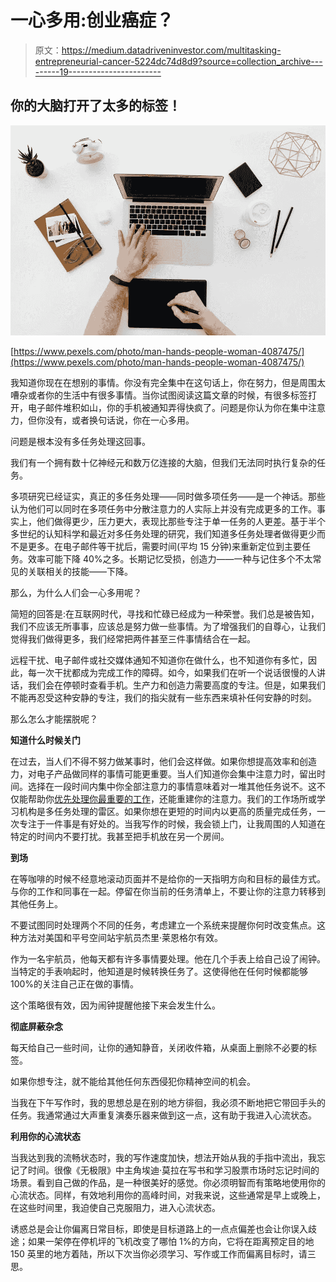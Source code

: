 # 一心多用:创业癌症？

> 原文：<https://medium.datadriveninvestor.com/multitasking-entrepreneurial-cancer-5224dc74d8d9?source=collection_archive---------19----------------------->

## 你的大脑打开了太多的标签！

![](img/0e7ebf21e2b1c582a052cd384c0d010f.png)

[https://www.pexels.com/photo/man-hands-people-woman-4087475/](https://www.pexels.com/photo/man-hands-people-woman-4087475/)

我知道你现在在想别的事情。你没有完全集中在这句话上，你在努力，但是周围太嘈杂或者你的生活中有很多事情。当你试图阅读这篇文章的时候，有很多标签打开，电子邮件堆积如山，你的手机被通知弄得快疯了。问题是你认为你在集中注意力，但你没有，或者换句话说，你在一心多用。

问题是根本没有多任务处理这回事。

我们有一个拥有数十亿神经元和数万亿连接的大脑，但我们无法同时执行复杂的任务。

多项研究已经证实，真正的多任务处理——同时做多项任务——是一个神话。那些认为他们可以同时在多项任务中分散注意力的人实际上并没有完成更多的工作。事实上，他们做得更少，压力更大，表现比那些专注于单一任务的人更差。基于半个多世纪的认知科学和最近对多任务处理的研究，我们知道多任务处理者做得更少而不是更多。在电子邮件等干扰后，需要时间(平均 15 分钟)来重新定位到主要任务。效率可能下降 40%之多。长期记忆受损，创造力——一种与记住多个不太常见的关联相关的技能——下降。

那么，为什么人们会一心多用呢？

简短的回答是:在互联网时代，寻找和忙碌已经成为一种荣誉。我们总是被告知，我们不应该无所事事，应该总是努力做一些事情。为了增强我们的自尊心，让我们觉得我们做得更多，我们经常把两件甚至三件事情结合在一起。

远程干扰、电子邮件或社交媒体通知不知道你在做什么，也不知道你有多忙，因此，每一次干扰都成为完成工作的障碍。如今，如果我们在听一个说话很慢的人讲话，我们会在停顿时查看手机。生产力和创造力需要高度的专注。但是，如果我们不能再忍受这种安静的专注，我们的指尖就有一些东西来填补任何安静的时刻。

那么怎么才能摆脱呢？

**知道什么时候关门**

在过去，当人们不得不努力做某事时，他们会这样做。如果你想提高效率和创造力，对电子产品做同样的事情可能更重要。当人们知道你会集中注意力时，留出时间。选择在一段时间内集中你全部注意力的事情意味着对一堆其他任务说不。这不仅能帮助你[优先处理你最重要的工作](https://blog.rescuetime.com/how-to-prioritize/)，还能重建你的注意力。我们的工作场所或学习机构是多任务处理的雷区。如果你想在更短的时间内以更高的质量完成任务，一次专注于一件事是有好处的。当我写作的时候，我会锁上门，让我周围的人知道在特定的时间内不要打扰。我甚至把手机放在另一个房间。

**到场**

在等咖啡的时候不经意地滚动页面并不是给你的一天指明方向和目标的最佳方式。与你的工作和同事在一起。停留在你当前的任务清单上，不要让你的注意力转移到其他任务上。

不要试图同时处理两个不同的任务，考虑建立一个系统来提醒你何时改变焦点。这种方法对美国和平号空间站宇航员杰里·莱恩格尔有效。

作为一名宇航员，他每天都有许多事情要处理。他在几个手表上给自己设了闹钟。当特定的手表响起时，他知道是时候转换任务了。这使得他在任何时候都能够 100%的关注自己正在做的事情。

这个策略很有效，因为闹钟提醒他接下来会发生什么。

**彻底屏蔽杂念**

每天给自己一些时间，让你的通知静音，关闭收件箱，从桌面上删除不必要的标签。

如果你想专注，就不能给其他任何东西侵犯你精神空间的机会。

当我在下午写作时，我的思想总是在别的地方徘徊，我必须不断地把它带回手头的任务。我通常通过大声重复演奏乐器来做到这一点，这有助于我进入心流状态。

**利用你的心流状态**

当我达到我的流畅状态时，我的写作速度加快，想法开始从我的手指中流出，我忘记了时间。很像《无极限》中主角埃迪·莫拉在写书和学习股票市场时忘记时间的场景。看到自己做的作品，是一种很美好的感觉。你必须明智而有策略地使用你的心流状态。同样，有效地利用你的高峰时间，对我来说，这些通常是早上或晚上，在这些时间里，我迫使自己克服阻力，进入心流状态。

诱惑总是会让你偏离日常目标，即使是目标道路上的一点点偏差也会让你误入歧途；如果一架停在停机坪的飞机改变了哪怕 1%的方向，它将在距离预定目的地 150 英里的地方着陆，所以下次当你必须学习、写作或工作而偏离目标时，请三思。